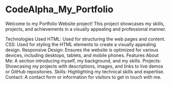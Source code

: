 # CodeAlpha_My_Portfolio
Welcome to my Portfolio Website project! This project showcases my skills, projects, and achievements in a visually appealing and professional manner.

Technologies Used
HTML: Used for structuring the web pages and content.
CSS: Used for styling the HTML elements to create a visually appealing design.
Responsive Design: Ensures the website is optimized for various devices, including desktops, tablets, and mobile phones.
Features
About Me: A section introducing myself, my background, and my skills.
Projects: Showcasing my projects with descriptions, images, and links to live demos or GitHub repositories.
Skills: Highlighting my technical skills and expertise.
Contact: A contact form or information for visitors to get in touch with me.
